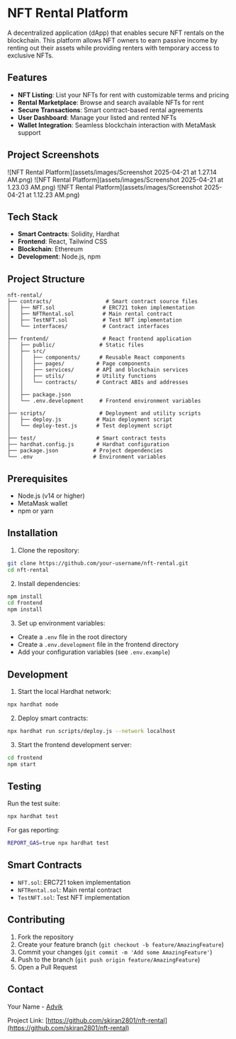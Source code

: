 # NFT Rental Platform

A decentralized application (dApp) that enables secure NFT rentals on the blockchain. This platform allows NFT owners to earn passive income by renting out their assets while providing renters with temporary access to exclusive NFTs.

## Features

- **NFT Listing**: List your NFTs for rent with customizable terms and pricing
- **Rental Marketplace**: Browse and search available NFTs for rent
- **Secure Transactions**: Smart contract-based rental agreements
- **User Dashboard**: Manage your listed and rented NFTs
- **Wallet Integration**: Seamless blockchain interaction with MetaMask support

## Project Screenshots

![NFT Rental Platform](assets/images/Screenshot 2025-04-21 at 1.27.14 AM.png)
![NFT Rental Platform](assets/images/Screenshot 2025-04-21 at 1.23.03 AM.png)
![NFT Rental Platform](assets/images/Screenshot 2025-04-21 at 1.12.23 AM.png)

## Tech Stack

- **Smart Contracts**: Solidity, Hardhat
- **Frontend**: React, Tailwind CSS
- **Blockchain**: Ethereum
- **Development**: Node.js, npm

## Project Structure

```
nft-rental/
├── contracts/                 # Smart contract source files
│   ├── NFT.sol               # ERC721 token implementation
│   ├── NFTRental.sol         # Main rental contract
│   ├── TestNFT.sol           # Test NFT implementation
│   └── interfaces/           # Contract interfaces
│
├── frontend/                 # React frontend application
│   ├── public/              # Static files
│   ├── src/
│   │   ├── components/      # Reusable React components
│   │   ├── pages/          # Page components
│   │   ├── services/       # API and blockchain services
│   │   ├── utils/          # Utility functions
│   │   └── contracts/      # Contract ABIs and addresses
│   │
│   ├── package.json
│   └── .env.development     # Frontend environment variables
│
├── scripts/                 # Deployment and utility scripts
│   ├── deploy.js           # Main deployment script
│   └── deploy-test.js      # Test deployment script
│
├── test/                   # Smart contract tests
├── hardhat.config.js       # Hardhat configuration
├── package.json           # Project dependencies
└── .env                   # Environment variables
```

## Prerequisites

- Node.js (v14 or higher)
- MetaMask wallet
- npm or yarn

## Installation

1. Clone the repository:
```bash
git clone https://github.com/your-username/nft-rental.git
cd nft-rental
```

2. Install dependencies:
```bash
npm install
cd frontend
npm install
```

3. Set up environment variables:
- Create a `.env` file in the root directory
- Create a `.env.development` file in the frontend directory
- Add your configuration variables (see `.env.example`)

## Development

1. Start the local Hardhat network:
```bash
npx hardhat node
```

2. Deploy smart contracts:
```bash
npx hardhat run scripts/deploy.js --network localhost
```

3. Start the frontend development server:
```bash
cd frontend
npm start
```

## Testing

Run the test suite:
```bash
npx hardhat test
```

For gas reporting:
```bash
REPORT_GAS=true npx hardhat test
```

## Smart Contracts

- `NFT.sol`: ERC721 token implementation
- `NFTRental.sol`: Main rental contract
- `TestNFT.sol`: Test NFT implementation

## Contributing

1. Fork the repository
2. Create your feature branch (`git checkout -b feature/AmazingFeature`)
3. Commit your changes (`git commit -m 'Add some AmazingFeature'`)
4. Push to the branch (`git push origin feature/AmazingFeature`)
5. Open a Pull Request

## Contact

Your Name - [Advik](https://x.com/saikira86814070)

Project Link: [https://github.com/skiran2801/nft-rental](https://github.com/skiran2801/nft-rental) 
